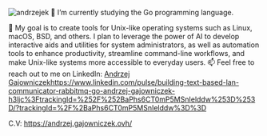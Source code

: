 ![andrzejek](https://github.com/Andrzej-Gajowniczek/Andrzej-Gajowniczek/assets/127856854/2c00e504-3597-4581-b1f7-24dba4a69c41)
🌱 I’m currently studying the Go programming language.

💞️ My goal is to create tools for Unix-like operating systems such as Linux, macOS, BSD, and others. I plan to leverage the power of AI to develop interactive aids and utilities for system administrators, as well as automation tools to enhance productivity, streamline command-line workflows, and make Unix-like systems more accessible to everyday users.
📫 Feel free to reach out to me on LinkedIn: [Andrzej Gajowniczek](https://www.linkedin.com/pulse/building-text-based-lan-communicator-rabbitmq-go-andrzej-gajowniczek-h3ljc%3FtrackingId=%252F%252BaPhs6CT0mP5MSnIelddw%253D%253D/?trackingId=%2F%2BaPhs6CT0mP5MSnIelddw%3D%3D)https://www.linkedin.com/pulse/building-text-based-lan-communicator-rabbitmq-go-andrzej-gajowniczek-h3ljc%3FtrackingId=%252F%252BaPhs6CT0mP5MSnIelddw%253D%253D/?trackingId=%2F%2BaPhs6CT0mP5MSnIelddw%3D%3D


C.V: https://andrzej.gajowniczek.ovh/
